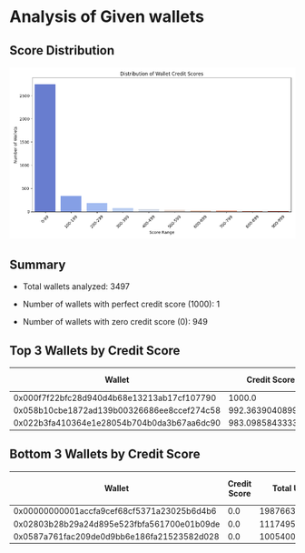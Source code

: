 # Analysis of Given wallets
## Score Distribution
![Distribution](new.png)

## Summary
- Total wallets analyzed: 3497
- Number of wallets with perfect credit score (1000): 1

- Number of wallets with zero credit score (0): 949

## Top 3 Wallets by Credit Score
| Wallet | Credit Score | Net Borrow USD | Net Deposit USD | Asset Diversity | Liquidations |
|--------|--------------|----------------|-----------------|-----------------|--------------|
| 0x000f7f22bfc28d940d4b68e13213ab17cf107790 | 1000.0 | 101554629415761705172992.00 | 164714409340819671613440.00 | 5.00 | 0 |
| 0x058b10cbe1872ad139b00326686ee8ccef274c58 | 992.3639040899764 | 26100014293688556017680384.00 | 24227616491926852579885056.00 | 7.00 | 0 |
| 0x022b3fa410364e1e28054b704b0da3b67aa6dc90 | 983.0985843333592 | 5707278761077931887296512.00 | 7695197235781177819791360.00 | 1.00 | 0 |

## Bottom 3 Wallets by Credit Score
| Wallet | Credit Score | Total USD | Net Borrow USD | Net Deposit USD | Asset Diversity | Liquidations |
|--------|---------------|-----------|----------------|-----------------|-----------------|--------------|
| 0x00000000001accfa9cef68cf5371a23025b6d4b6 | 0.0 | 1987663654.86 | 0.00 | 1987663654.86 | 1.00 | 0 |
| 0x02803b28b29a24d895e523fbfa561700e01b09de | 0.0 | 1117495.30 | 0.00 | 1117495.30 | 1.00 | 0 |
| 0x0587a761fac209de0d9bb6e186fa21523582d028 | 0.0 | 1005400.85 | 0.00 | 1005400.85 | 1.00 | 0 |

